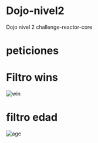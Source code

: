 # Dojo-nivel2
Dojo nivel 2 challenge-reactor-core

# peticiones

# Filtro wins
![win](https://user-images.githubusercontent.com/96356792/170805410-31bdbe7f-c462-49e6-b106-5fb6b75b8220.png)

# filtro edad
![age](https://user-images.githubusercontent.com/96356792/170805416-cc300478-fd80-47ec-a715-d3bdd291cfaa.png)
